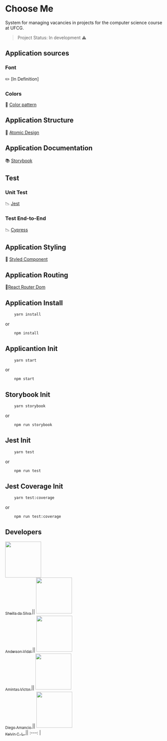 # Choose Me

System for managing vacancies in projects for the computer science course at UFCG.

> Project Status: In development :warning:

## Application sources

### Font

:pencil2: [In Definition]

### Colors

:art: [Color pattern](/src/styles/colors)

## Application Structure

:green_book: [Atomic Design](https://bradfrost.com/blog/post/atomic-web-design)

## Application Documentation

:books: [Storybook](https://storybook.js.org/)

## Test

### Unit Test

:chart_with_downwards_trend: [Jest](https://jestjs.io/)

### Test End-to-End

:chart_with_downwards_trend: [Cypress](https://www.cypress.io/)

## Application Styling

:straight_ruler: [Styled Component](https://styled-components.com/)

## Application Routing

:vertical_traffic_light:[React Router Dom](https://reactrouter.com/web/guides/quick-start)

## Application Install

```bash
    yarn install
```
or 

```bash
    npm install
```
## Applicantion Init

```bash
    yarn start
```

or 

```bash
    npm start
```

## Storybook Init

```bash
    yarn storybook
```
or 

```bash
    npm run storybook
```
## Jest Init

```bash
    yarn test
```
or 

```bash
    npm run test
```
## Jest Coverage Init

```bash
    yarn test:coverage
```
or 

```bash
    npm run test:coverage
```
## Developers 

[<img src="https://avatars0.githubusercontent.com/u/20846737?s=460&u=74713b81f37fc0c5a42ae203459a9824505cba20&v=4" width=115 > <br> <sub> Sheilla da Silva </sub>](https://github.com/sheyslong) || [<img src="https://avatars2.githubusercontent.com/u/27634603?s=460&u=15ac27abbac7e3d986429d3df4af5826b9ed69b6&v=4" width=115 > <br> <sub> Anderson Vidal </sub>](https://github.com/AndersonVidal) || [<img src="https://avatars1.githubusercontent.com/u/25506431?s=460&u=07bdcebf4569d5a2fcdd6bea2b63b68e74183f4e&v=4" width=115 > <br> <sub> Amintas Victor </sub>](https://github.com/amintasvrp) || [<img src="https://avatars0.githubusercontent.com/u/29637912?s=460&u=45999b35959f4e8cb89ddf9c85893e45d28dae06&v=4" width=115 > <br> <sub> Diego Amancio </sub>](https://github.com/DiegoAmancio) || [<img src="https://avatars1.githubusercontent.com/u/39067792?s=460&u=cbea390ae6b8d589a4fab1b4d27ab3228ef074f6&v=4" width=115 > <br> <sub> Kelvin C. L. </sub>](https://github.com/KelvinCL) || :---: |
